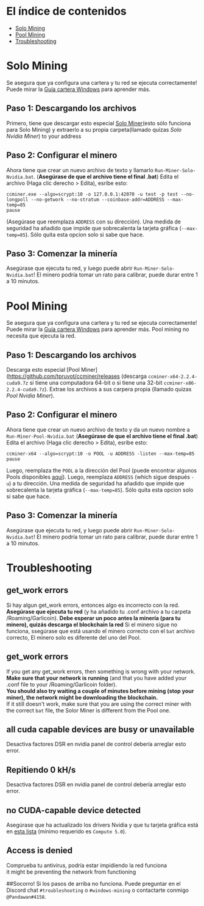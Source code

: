 # El índice de contenidos
- [Solo Mining](#solo-mining)
- [Pool Mining](#pool-mining)
- [Troubleshooting](#troubleshooting)

# Solo Mining
Se asegura que ya configura una cartera y tu red se ejecuta correctamente!
Puede mirar la [Guía cartera Windows](wallet-win.html) para aprender más.

## Paso 1: Descargando los archivos
Primero, tiene que descargar esto especial [Solo Miner](https://cryptomining-blog.com/wp-content/download/ccminer-1.7.6-r10-neoscrypt.zip)(esto sólo funciona para Solo Mining) y extraerlo a su propia carpeta(llamado quizas *Solo Nvidia Miner*)
to your address
## Paso 2: Configurar el minero
Ahora tiene que crear un nuevo archivo de texto y llamarlo `Run-Miner-Solo-Nvidia.bat`. (**Asegúrase de que el archivo tiene el final .bat**)
Edita el archivo (Haga clic derecho > Edita), esribe esto:
```
ccminer.exe --algo=scrypt:10 -o 127.0.0.1:42070 -u test -p test --no-longpoll --no-getwork --no-stratum --coinbase-addr=ADDRESS --max-temp=85
pause  
```
(Asegúrase que reemplaza `ADDRESS` con su dirección). Una medida de seguridad ha añadido que impide que sobrecalenta la tarjeta gráfica  (`--max-temp=85`). Sólo quita esta opcion solo si sabe que hace.

## Paso 3: Comenzar la minería
Asegúrase que ejecuta tu red, y luego puede abrir `Run-Miner-Solo-Nvidia.bat`! 
El minero podría tomar un rato para calibrar, puede durar entre 1 a 10 minutos.

# Pool Mining
Se asegura que ya configura una cartera y tu red se ejecuta correctamente!
Puede mirar la [Guía cartera Windows](wallet-win.html) para aprender más.
Pool mining no necesita que ejecuta la red.

## Paso 1: Descargando los archivos
Descarga esto especial [Pool Miner](https://github.com/tpruvot/ccminer/releases (descarga `ccminer-x64-2.2.4-cuda9.7z` si tiene una computadora 64-bit o si tiene una 32-bit `ccminer-x86-2.2.4-cuda9.7z`). Extrae los archivos a sus carpera propia (llamado quizas *Pool Nvidia Miner*).

## Paso 2: Configurar el minero
Ahora tiene que crear un nuevo archivo de texto y da un nuevo nombre a `Run-Miner-Pool-Nvidia.bat` (**Asegúrase de que el archivo tiene el final .bat**)
Edita el archivo (Haga clic derecho > Edita), esribe esto:
```
ccminer-x64 --algo=scrypt:10 -o POOL -u ADDRESS -listen --max-temp=85
pause
```
Luego, reemplaza the `POOL` a la dirección del Pool (puede encontrar algunos Pools disponibles [aquí](pool-mining.html#main-net)).
Luego, reemplaza `ADDRESS` (which sigue después `-u`) a tu dirección.
Una medida de seguridad ha añadido que impide que sobrecalenta la tarjeta gráfica  (`--max-temp=85`). Sólo quita esta opcion solo si sabe que hace.

## Paso 3: Comenzar la minería
Asegúrase que ejecuta tu red, y luego puede abrir `Run-Miner-Solo-Nvidia.bat`! 
El minero podría tomar un rato para calibrar, puede durar entre 1 a 10 minutos.

# Troubleshooting
## get_work errors
Si hay algun get_work errors, entonces algo es incorrecto con la red. **Asegúrase que ejecuta tu red** (y ha añadido tu .conf archivo a tu carpeta /Roaming/Garlicoin).
**Debe esperar un poco antes la minería (para tu minero), quizás descarga el blockchain la red** 
Si el minero sigue no funciona, ssegúrase que está usando el minero correcto con el `bat` archivo correcto, El minero solo es diferente del uno del Pool. 

## get_work errors
If you get any get_work errors, then something is wrong with your network. **Make sure that your network is running** (and that you have added your .conf file to your /Roaming/Garlicoin folder).  
**You should also try waiting a couple of minutes before mining (stop your miner), the network might be downloading the blockchain.**  
If it still doesn't work, make sure that you are using the correct miner with the correct `bat` file, the Solor Miner is different from the Pool one.

## all cuda capable devices are busy or unavailable
Desactiva factores DSR en nvidia panel de control debería arreglar esto error.

## Repitiendo 0 kH/s
Desactiva factores DSR en nvidia panel de control debería arreglar esto error.

## no CUDA-capable device detected
Asegúrase que ha actualizado los drivers Nvidia y que tu tarjeta gráfica está en [esta lista](https://developer.nvidia.com/cuda-gpus) (mínimo requerido es `Compute 5.0`).

## Access is denied
Comprueba tu antivirus, podría estar impidiendo la red funciona  
it might be preventing the network from functioning

##Socorro!
Si los pasos de arriba no funciona. Puede preguntar en el Discord chat `#troubleshooting` o `#windows-mining` o contactarte conmigo `@Pandawan#4158`.
